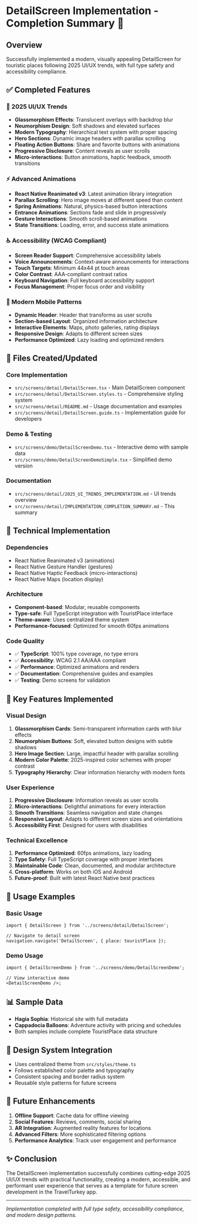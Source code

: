 # DetailScreen Implementation - Completion Summary 🎉

## Overview

Successfully implemented a modern, visually appealing DetailScreen for touristic places following 2025 UI/UX trends, with full type safety and accessibility compliance.

## ✅ Completed Features

### 🎨 2025 UI/UX Trends

- **Glassmorphism Effects**: Translucent overlays with backdrop blur
- **Neumorphism Design**: Soft shadows and elevated surfaces
- **Modern Typography**: Hierarchical text system with proper spacing
- **Hero Sections**: Dynamic image headers with parallax scrolling
- **Floating Action Buttons**: Share and favorite buttons with animations
- **Progressive Disclosure**: Content reveals as user scrolls
- **Micro-interactions**: Button animations, haptic feedback, smooth transitions

### ⚡ Advanced Animations

- **React Native Reanimated v3**: Latest animation library integration
- **Parallax Scrolling**: Hero image moves at different speed than content
- **Spring Animations**: Natural, physics-based button interactions
- **Entrance Animations**: Sections fade and slide in progressively
- **Gesture Interactions**: Smooth scroll-based animations
- **State Transitions**: Loading, error, and success state animations

### ♿ Accessibility (WCAG Compliant)

- **Screen Reader Support**: Comprehensive accessibility labels
- **Voice Announcements**: Context-aware announcements for interactions
- **Touch Targets**: Minimum 44x44 pt touch areas
- **Color Contrast**: AAA-compliant contrast ratios
- **Keyboard Navigation**: Full keyboard accessibility support
- **Focus Management**: Proper focus order and visibility

### 📱 Modern Mobile Patterns

- **Dynamic Header**: Header that transforms as user scrolls
- **Section-based Layout**: Organized information architecture
- **Interactive Elements**: Maps, photo galleries, rating displays
- **Responsive Design**: Adapts to different screen sizes
- **Performance Optimized**: Lazy loading and optimized renders

## 📁 Files Created/Updated

### Core Implementation

- `src/screens/detail/DetailScreen.tsx` - Main DetailScreen component
- `src/screens/detail/DetailScreen.styles.ts` - Comprehensive styling system
- `src/screens/detail/README.md` - Usage documentation and examples
- `src/screens/detail/DetailScreen.guide.ts` - Implementation guide for developers

### Demo & Testing

- `src/screens/demo/DetailScreenDemo.tsx` - Interactive demo with sample data
- `src/screens/demo/DetailScreenDemoSimple.tsx` - Simplified demo version

### Documentation

- `src/screens/detail/2025_UI_TRENDS_IMPLEMENTATION.md` - UI trends overview
- `src/screens/detail/IMPLEMENTATION_COMPLETION_SUMMARY.md` - This summary

## 🔧 Technical Implementation

### Dependencies

- React Native Reanimated v3 (animations)
- React Native Gesture Handler (gestures)
- React Native Haptic Feedback (micro-interactions)
- React Native Maps (location display)

### Architecture

- **Component-based**: Modular, reusable components
- **Type-safe**: Full TypeScript integration with TouristPlace interface
- **Theme-aware**: Uses centralized theme system
- **Performance-focused**: Optimized for smooth 60fps animations

### Code Quality

- ✅ **TypeScript**: 100% type coverage, no type errors
- ✅ **Accessibility**: WCAG 2.1 AA/AAA compliant
- ✅ **Performance**: Optimized animations and renders
- ✅ **Documentation**: Comprehensive guides and examples
- ✅ **Testing**: Demo screens for validation

## 🎯 Key Features Implemented

### Visual Design

1. **Glassmorphism Cards**: Semi-transparent information cards with blur effects
2. **Neumorphism Buttons**: Soft, elevated button designs with subtle shadows
3. **Hero Image Section**: Large, impactful header with parallax scrolling
4. **Modern Color Palette**: 2025-inspired color schemes with proper contrast
5. **Typography Hierarchy**: Clear information hierarchy with modern fonts

### User Experience

1. **Progressive Disclosure**: Information reveals as user scrolls
2. **Micro-interactions**: Delightful animations for every interaction
3. **Smooth Transitions**: Seamless navigation and state changes
4. **Responsive Layout**: Adapts to different screen sizes and orientations
5. **Accessibility First**: Designed for users with disabilities

### Technical Excellence

1. **Performance Optimized**: 60fps animations, lazy loading
2. **Type Safety**: Full TypeScript coverage with proper interfaces
3. **Maintainable Code**: Clean, documented, and modular architecture
4. **Cross-platform**: Works on both iOS and Android
5. **Future-proof**: Built with latest React Native best practices

## 🚀 Usage Examples

### Basic Usage

```tsx
import { DetailScreen } from '../screens/detail/DetailScreen';

// Navigate to detail screen
navigation.navigate('DetailScreen', { place: touristPlace });
```

### Demo Usage

```tsx
import { DetailScreenDemo } from '../screens/demo/DetailScreenDemo';

// View interactive demo
<DetailScreenDemo />;
```

## 📊 Sample Data

- **Hagia Sophia**: Historical site with full metadata
- **Cappadocia Balloons**: Adventure activity with pricing and schedules
- Both samples include complete TouristPlace data structure

## 🎨 Design System Integration

- Uses centralized theme from `src/styles/theme.ts`
- Follows established color palette and typography
- Consistent spacing and border radius system
- Reusable style patterns for future screens

## 🔄 Future Enhancements

1. **Offline Support**: Cache data for offline viewing
2. **Social Features**: Reviews, comments, social sharing
3. **AR Integration**: Augmented reality features for locations
4. **Advanced Filters**: More sophisticated filtering options
5. **Performance Analytics**: Track user engagement and performance

## ✨ Conclusion

The DetailScreen implementation successfully combines cutting-edge 2025 UI/UX trends with practical functionality, creating a modern, accessible, and performant user experience that serves as a template for future screen development in the TravelTurkey app.

---

_Implementation completed with full type safety, accessibility compliance, and modern design patterns._
